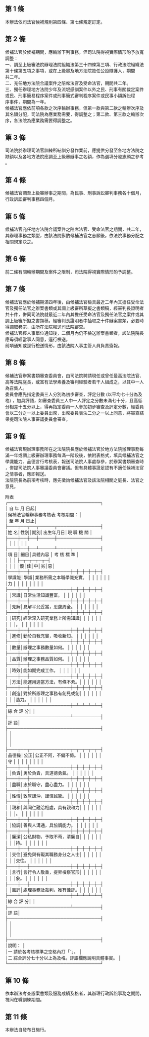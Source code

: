 第 1 條
-------
本辦法依司法官候補規則第四條、第七條規定訂定。

第 2 條
-------
候補法官於候補期間，應輪辦下列事務，但司法院得視實際情形酌予放寬  
調整：                                                            
一、調至上級審法院辦理法院組織法第三十四條第三項、行政法院組織法  
    第十條第五項之事項，或在上級審及地方法院擔任公設辯護人，期間  
    共二年。                                                      
二、充任地方法院合議案件之陪席法官及受命法官，期間共二年。        
三、獨任辦理地方法院少年及流氓感訓案件以外之民、刑事有關裁定案件  
    或民、刑事簡易程序案件或刑事簡式審判程序案件或民事小額訴訟程  
    序事件，期間為一年。                                          
候補法官應依前項各款之次序輪辦事務，但第一款與第二款之輪辦次序及  
其名額分配，司法院為應業務需要，得調整之；第二款、第三款之輪辦次  
序，各法院為應業務需要得調整之。

第 3 條
-------
司法院於辦理司法官訓練所結訓分發作業前，應提供分發至各地方法院之  
缺額以及各地方法院應調至上級審辦事之名額，作為選填分發志願之參考  
。

第 4 條
-------
候補法官調至上級審辦事之期間，為民事、刑事訴訟審判事務各十個月，  
行政訴訟審判事務四個月。

第 5 條
-------
候補法官充任地方法院合議案件之陪席法官、受命法官之期間，共二年，  
其辦理事務之類型，由該法院斟酌候補法官之志願後，依法院事務分配之  
相關規定決之。

第 6 條
-------
前二條有關輪辦期間及案件之限制，司法院得視實際情形酌予調整。

第 7 條
-------
候補法官應於候補期滿四年後，由候補法官檢具最近二年內其擔任受命法  
官及獨任法官之辦案書類或其調上級審所草擬之書類稿，經審判長證明者  
共十件，併同司法院就最近二年內其擔任受命法官及獨任法官之案件或其  
調上級審所擬之書類稿，經審判長證明者中抽取之十件辦案書類，必要時  
得調取卷宗，由所在法院報送司法院審查。  
候補法官經人事單位通知後，二個月內仍不檢送辦案書類者，該法院院長  
應毋須經當事人同意，逕行檢送。  
前項通知或逕行檢送情形，由該法院人事主管人員負責簽報。

第 8 條
-------
候補法官辦案書類審查委員會，由司法院聘請現任或曾任最高法院法官、  
高等法院庭長，或富有法學素養及審判經驗者若干人組成之，以其中一人  
為召集人。  
委員會應先指定委員三人分別為初步審查，評定分數 (以平均七十分為及  
格) ，加具評語，如審查委員三人中一人評定之分數未滿七十分，且高低  
分相差十五分以上，得再指定委員一人參加初步審查及評定分數，經委員  
會以二分之一以上委員出席，出席委員表決二分之一以上同意，將審查結  
果提司法院人事審議委員會審查。

第 9 條
-------
候補法官現辦理事務所在之法院院長應於候補法官於地方法院辦理事務每  
滿一年或調上級審辦理事務每滿一階段後，依附表格式，填具候補法官之  
學識能力、品德言行考核表，報送司法院人事處存參，於辦案書類審查時  
，併提司法院人事審議委員會審議。但有具體事證足認有不適任候補法官  
之情事者，應即報送。  
法院院長為前項考核時，應先徵詢候補法官及該法院相關之庭長、法官之  
意見。  
  
附表  
┌──────────────────────────────┐  
│                                      自    年    月    日起│  
│候補法官輪辦事務考核表      考核期間：                      │  
│                                      至    年    月    日止│  
├───┬──┬──┬─────┬──────────────┤  
│姓  名│性別│期別│出生年月日│現      職      機      關  │  
├───┼──┼──┼─────┼──────────────┤  
│      │    │    │          │                            │  
├───┼──┼──┴─────┴────┬─────────┤  
│項  目│細目│具體內容                  │  考  核  標  準  │  
│      │    │                          ├─┬─┬─┬─┬─┤  
│      │    │                          │優│佳│中│劣│惡│  
├───┼──┼─────────────┼─┼─┼─┼─┼─┤  
│學識能│學識│業務所需之本職學識充實。  │  │  │  │  │  │  
│力    │    │                          │  │  │  │  │  │  
├───┼──┼─────────────┼─┼─┼─┼─┼─┤  
│      │常識│日常生活知識豐富。        │  │  │  │  │  │  
├───┼──┼─────────────┼─┼─┼─┼─┼─┤  
│      │見解│見解平允妥當，思慮周全。  │  │  │  │  │  │  
├───┼──┼─────────────┼─┼─┼─┼─┼─┤  
│      │研究│經常深入研究業務上所需知識│  │  │  │  │  │  
│      │    │。                        │  │  │  │  │  │  
├───┼──┼─────────────┼─┼─┼─┼─┼─┤  
│      │進修│勤於自我充實，吸收新知。  │  │  │  │  │  │  
├───┼──┼─────────────┼─┼─┼─┼─┼─┤  
│      │數量│辦理之事務數量如何。      │  │  │  │  │  │  
├───┼──┼─────────────┼─┼─┼─┼─┼─┤  
│      │品質│辦理之事務品質如何。      │  │  │  │  │  │  
├───┼──┼─────────────┼─┼─┼─┼─┼─┤  
│      │時效│能如期完成工作。          │  │  │  │  │  │  
├───┼──┼─────────────┼─┼─┼─┼─┼─┤  
│      │方法│能運用適當方法，有條不紊。│  │  │  │  │  │  
├───┼──┼─────────────┼─┼─┼─┼─┼─┤  
│      │創造│對於所辦理之事務有創見或創│  │  │  │  │  │  
│      │    │造力。                    │  │  │  │  │  │  
├───┴──┴─────────────┼─┴─┴─┴─┴─┤  
│綜            合          評          分│                  │  
├────────────────────┴─────────┤  
│評                                                        語│  
├──────────────────────────────┤  
│                                                            │  
│                                                            │  
│                                                            │  
├───┬──┬─────────────┬─┬─┬─┬─┬─┤  
│品德操│公正│公正不阿，不偏不倚。      │  │  │  │  │  │  
│守    │    │                          │  │  │  │  │  │  
├───┼──┼─────────────┼─┼─┼─┼─┼─┤  
│      │負責│勇於負責，具道德勇氣。    │  │  │  │  │  │  
├───┼──┼─────────────┼─┼─┼─┼─┼─┤  
│      │盡職│忠於職守，盡心盡力。      │  │  │  │  │  │  
├───┼──┼─────────────┼─┼─┼─┼─┼─┤  
│      │性情│敦厚謙沖，謹慎誠摯。      │  │  │  │  │  │  
├───┼──┼─────────────┼─┼─┼─┼─┼─┤  
│      │親和│與同仁融洽相處，具有親和力│  │  │  │  │  │  
│      │    │。                        │  │  │  │  │  │  
├───┼──┼─────────────┼─┼─┼─┼─┼─┤  
│      │協調│善與人溝通，具協調能力。  │  │  │  │  │  │  
├───┼──┼─────────────┼─┼─┼─┼─┼─┤  
│      │廉潔│公私財物，予取不苟，清廉自│  │  │  │  │  │  
│      │    │持。                      │  │  │  │  │  │  
├───┼──┼─────────────┼─┼─┼─┼─┼─┤  
│      │交往│避免與有礙其職務身分之人士│  │  │  │  │  │  
│      │    │交往。                    │  │  │  │  │  │  
├───┼──┼─────────────┼─┼─┼─┼─┼─┤  
│      │言行│言行令人敬重，提昇檢察官形│  │  │  │  │  │  
│      │    │象。                      │  │  │  │  │  │  
├───┼──┼─────────────┼─┼─┼─┼─┼─┤  
│      │風評│處理事務及裁判，獲有佳評。│  │  │  │  │  │  
├───┴──┴─────────────┼─┴─┴─┴─┴─┤  
│綜            合          評          分│                  │  
├────────────────────┴─────────┤  
│評                                                        語│  
├──────────────────────────────┤  
│                                                            │  
│                                                            │  
│                                                            │  
├──────────────────────────────┤  
│說明：                                                      │  
│一  請於各考核標準之空格內打「ˇ」。                        │  
│二  綜合評分七十分以上為及格。評語欄應說明具體事實。        │  
└──────────────────────────────┘

第 10 條
--------
依本辦法考查辦案書類及服務成績及格者，其辦理行政訴訟事務之期間，  
視同在職訓練期間。

第 11 條
--------
本辦法自發布日施行。

